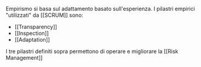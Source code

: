 Empirismo si basa sul adattamento basato sull'esperienza.
I pilastri  empirici "utilizzati" da [[SCRUM]] sono:
- [[Transparency]]
- [[Inspection]]
- [[Adaptation]]

I tre pilastri definiti sopra permettono di operare e migliorare la [[Risk Management]]